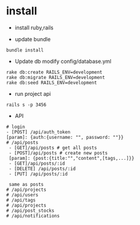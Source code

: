 # install
- install ruby,rails

- update bundle
```
bundle install
```
- Update db
modify config/database.yml

```
rake db:create RAILS_ENV=development
rake db:migrate RAILS_ENV=development
rake db:seed RAILS_ENV=development
```

- run project api

```
rails s -p 3456
```

- API

```
# login
- [POST] /api/auth_token
[param]: {auth:{username: "", password: ""}}
# /api/posts
 - [GET]/api/posts # get all posts
 - [POST]/api/posts # create new posts
 [param]: {post:{title:"","content",[tags,...]}}
 - [GET]/api/posts/:id
 - [DELETE] /api/posts/:id
 - [PUT] /api/posts/:id

 same as posts 
# /api/projects
# /api/users
# /api/tags
# /api/projects
# /api/post_stocks
# /api/notifications

```